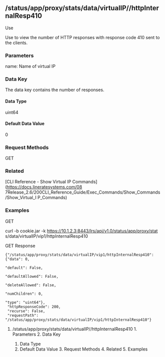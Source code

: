 ## /status/app/proxy/stats/data/virtualIP/<name>/httpInternalResp410

Use

Use to view the number of HTTP responses with response code 410 sent to the
clients.

### Parameters

name: Name of virtual IP

### Data Key

The data key contains the number of responses.

#### Data Type

uint64

#### Default Data Value

0

### Request Methods

GET

### Related

[CLI Reference - Show Virtual IP Commands](https://docs.lineratesystems.com/08
7Release_2.6/200CLI_Reference_Guide/Exec_Commands/Show_Commands/Show_Virtual_I
P_Commands)

### Examples

GET

curl -b cookie.jar -k https://10.1.2.3:8443/lrs/api/v1.0/status/app/proxy/stat
s/data/virtualIP/vip1/httpInternalResp410

GET Response

    
    {"/status/app/proxy/stats/data/virtualIP/vip1/httpInternalResp410": {"data": 0,
                                                                            "default": False,
                                                                            "defaultAllowed": False,
                                                                            "deleteAllowed": False,
                                                                            "numChildren": 0,
                                                                            "type": "uint64"},
     "httpResponseCode": 200,
     "recurse": False,
     "requestPath": "/status/app/proxy/stats/data/virtualIP/vip1/httpInternalResp410"}
    

  1. /status/app/proxy/stats/data/virtualIP/<name>/httpInternalResp410
    1. Parameters
    2. Data Key
      1. Data Type
      2. Default Data Value
    3. Request Methods
    4. Related
    5. Examples

